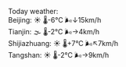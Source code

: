 Today weather:  
Beijing: ☀️   🌡️-6°C 🌬️↓15km/h  
Tianjin: 🌫  🌡️-2°C 🌬️→4km/h  
Shijiazhuang: ☀️   🌡️+7°C 🌬️↖7km/h  
Tangshan: ☀️   🌡️-2°C 🌬️→9km/h  
